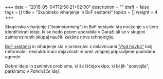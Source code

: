 +++
date = "2016-05-04T12:50:21+02:00"
description = ""
draft = false
tags = []
title = "Skupinsko viharjenje in BoF sestanki"
topics = []
weight = 4
+++

Skupinsko viharjenje ("*brainstorming*") in BoF sestanki sta mreženje s ciljem identificirati
ideje, ki se bodo potem uporabile v Garaži ali se v skupini zainteresiranih skupaj naučiti
kakšne nove tehnologije.
<!--more-->
[BoF sestanki](https://en.wikipedia.org/wiki/Birds_of_a_feather_\(computing\))
in viharjenje sta v primerjavi z delavnicami ["*Pod havbo*"](/program/delavnice/)
bolj neformalni, nesrukturirani dejavnosti in brez vnaprej pripravljene podrobne
agende.

Dobre ideje in zanimive probleme, ki še iščejo ekipo, ki bi jih "posvojila",
parkiramo v *Parkirišče idej*.

